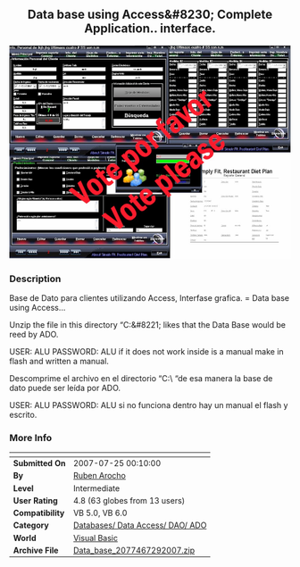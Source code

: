 ﻿<div align="center">

## Data base using Access&\#8230; Complete Application\.\. interface\.

<img src="PIC20077292048119071.jpg">
</div>

### Description

Base de Dato para clientes utilizando Access, Interfase grafica. =  Data base using Access&#8230;

Unzip the file in this directory &#8220;C:\&#8221; likes that the Data Base would be reed by ADO.

USER: ALU PASSWORD: ALU if it does not work inside is a manual make in flash and written a manual.

Descomprime el archivo en el directorio &#8220;C:\ &#8220;de esa manera la base de dato puede ser le&#237;da por ADO.

USER: ALU PASSWORD: ALU si no funciona dentro hay un manual el flash y escrito.
 
### More Info
 


<span>             |<span>
---                |---
**Submitted On**   |2007-07-25 00:10:00
**By**             |[Ruben Arocho](https://github.com/Planet-Source-Code/PSCIndex/blob/master/ByAuthor/ruben-arocho.md)
**Level**          |Intermediate
**User Rating**    |4.8 (63 globes from 13 users)
**Compatibility**  |VB 5\.0, VB 6\.0
**Category**       |[Databases/ Data Access/ DAO/ ADO](https://github.com/Planet-Source-Code/PSCIndex/blob/master/ByCategory/databases-data-access-dao-ado__1-6.md)
**World**          |[Visual Basic](https://github.com/Planet-Source-Code/PSCIndex/blob/master/ByWorld/visual-basic.md)
**Archive File**   |[Data\_base\_2077467292007\.zip](https://github.com/Planet-Source-Code/ruben-arocho-data-base-using-access-8230-complete-application-interface__1-69075/archive/master.zip)








